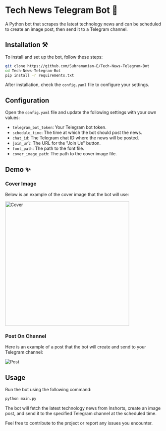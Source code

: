 # Tech News Telegram Bot 📰

A Python bot that scrapes the latest technology news and can be scheduled to create an image post, then send it to a Telegram channel.

## Installation ⚒️

To install and set up the bot, follow these steps:

```bash
git clone https://github.com/Subramanian-E/Tech-News-Telegram-Bot
cd Tech-News-Telegram-Bot
pip install -r requirements.txt
```

After installation, check the `config.yaml` file to configure your settings.

## Configuration

Open the `config.yaml` file and update the following settings with your own values:

- `telegram_bot_token`: Your Telegram bot token.
- `schedule_time`: The time at which the bot should post the news.
- `chat_id`: The Telegram chat ID where the news will be posted.
- `join_url`: The URL for the "Join Us" button.
- `font_path`: The path to the font file.
- `cover_image_path`: The path to the cover image file.

## Demo ✨
### Cover Image

Below is an example of the cover image that the bot will use:

<img src="https://github.com/user-attachments/assets/1e0617d4-4647-4ea9-a492-8f1ff692e799" alt="Cover" width="400"/>

### Post On Channel

Here is an example of a post that the bot will create and send to your Telegram channel:

![Post](https://github.com/user-attachments/assets/97846a72-82bd-41c1-a8ec-68069f2cf135)

## Usage
Run the bot using the following command:

```bash
python main.py
```

The bot will fetch the latest technology news from Inshorts, create an image post, and send it to the specified Telegram channel at the scheduled time.

Feel free to contribute to the project or report any issues you encounter.


